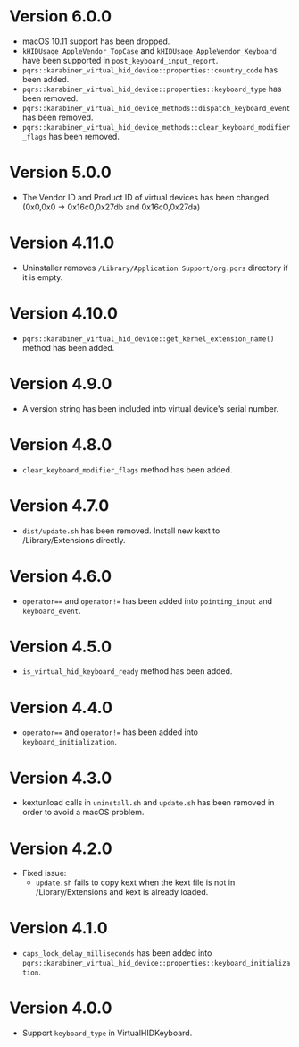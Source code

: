 # Version 6.0.0

* macOS 10.11 support has been dropped.
* `kHIDUsage_AppleVendor_TopCase` and `kHIDUsage_AppleVendor_Keyboard` have been supported in `post_keyboard_input_report`.
* `pqrs::karabiner_virtual_hid_device::properties::country_code` has been added.
* `pqrs::karabiner_virtual_hid_device::properties::keyboard_type` has been removed.
* `pqrs::karabiner_virtual_hid_device_methods::dispatch_keyboard_event` has been removed.
* `pqrs::karabiner_virtual_hid_device_methods::clear_keyboard_modifier_flags` has been removed.


# Version 5.0.0

* The Vendor ID and Product ID of virtual devices has been changed. (0x0,0x0 -> 0x16c0,0x27db and 0x16c0,0x27da)


# Version 4.11.0

* Uninstaller removes `/Library/Application Support/org.pqrs` directory if it is empty.


# Version 4.10.0

* `pqrs::karabiner_virtual_hid_device::get_kernel_extension_name()` method has been added.


# Version 4.9.0

* A version string has been included into virtual device's serial number.


# Version 4.8.0

* `clear_keyboard_modifier_flags` method has been added.


# Version 4.7.0

* `dist/update.sh` has been removed. Install new kext to /Library/Extensions directly.


# Version 4.6.0

* `operator==` and `operator!=` has been added into `pointing_input` and `keyboard_event`.


# Version 4.5.0

* `is_virtual_hid_keyboard_ready` method has been added.


# Version 4.4.0

* `operator==` and `operator!=` has been added into `keyboard_initialization`.


# Version 4.3.0

* kextunload calls in `uninstall.sh` and `update.sh` has been removed in order to avoid a macOS problem.


# Version 4.2.0

* Fixed issue:
  * `update.sh` fails to copy kext when the kext file is not in /Library/Extensions and kext is already loaded.


# Version 4.1.0

* `caps_lock_delay_milliseconds` has been added into `pqrs::karabiner_virtual_hid_device::properties::keyboard_initialization`.


# Version 4.0.0

* Support `keyboard_type` in VirtualHIDKeyboard.
